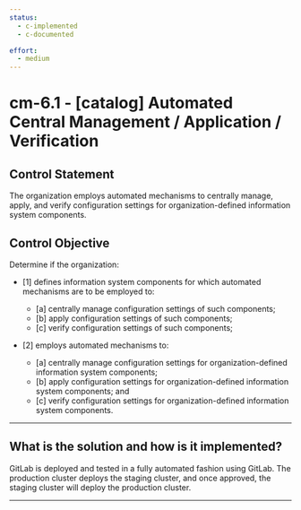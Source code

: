 ```yaml
---
status:
  - c-implemented
  - c-documented

effort:
  - medium
---
```


# cm-6.1 - \[catalog\] Automated Central Management / Application / Verification

## Control Statement

The organization employs automated mechanisms to centrally manage, apply, and verify configuration settings for organization-defined information system components.

## Control Objective

Determine if the organization:

- \[1\] defines information system components for which automated mechanisms are to be employed to:

  - \[a\] centrally manage configuration settings of such components;
  - \[b\] apply configuration settings of such components;
  - \[c\] verify configuration settings of such components;

- \[2\] employs automated mechanisms to:

  - \[a\] centrally manage configuration settings for organization-defined information system components;
  - \[b\] apply configuration settings for organization-defined information system components; and
  - \[c\] verify configuration settings for organization-defined information system components.

______________________________________________________________________

## What is the solution and how is it implemented?

GitLab is deployed and tested in a fully automated fashion using
GitLab.  The production cluster deploys the staging cluster, and
once approved, the staging cluster will deploy the production
cluster.

______________________________________________________________________
